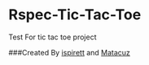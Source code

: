 # Rspec-Tic-Tac-Toe
Test For tic tac toe project

###Created By [ispirett](https://github.com/Ispirett/) and [Matacuz](https://github.com/Macatuz)